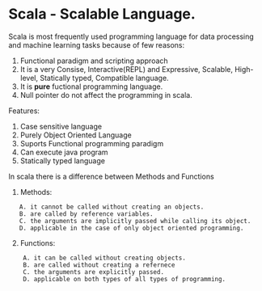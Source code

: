 # Scala - Scalable Language.

Scala is most frequently used programming language for data processing and machine learning tasks because of few reasons:
1. Functional paradigm and scripting approach
2. It is a very Consise, Interactive(REPL) and Expressive, Scalable, High-level, Statically typed, Compatible language.
3. It is **pure** fuctional programming language.
4. Null pointer do not affect the programming in scala.

Features:

1. Case sensitive language
2. Purely Object Oriented Language
3. Suports Functional programming paradigm
4. Can execute java program
5. Statically typed language


In scala there is a difference between Methods and Functions

1. Methods:
 ```
	A. it cannot be called without creating an objects.
	B. are called by reference variables.
	C. the arguments are implicitly passed while calling its object.
	D. applicable in the case of only object oriented programming. 
```
2. Functions:
```
	A. it can be called without creating objects.
	B. are called without creating a refernece
	C. the arguments are explicitly passed.
	D. applicable on both types of all types of programming.
```